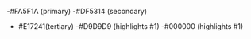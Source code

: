 <!-- ----------------------- -->
<!--     Color Palletes      -->
<!-- ----------------------- -->

-#FA5F1A (primary)
-#DF5314 (secondary)

- #E17241(tertiary)
  -#D9D9D9 (highlights #1)
  -#000000 (highlights #1)
